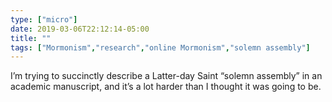 ```yaml
---
type: ["micro"]
date: 2019-03-06T22:12:14-05:00
title: ""
tags: ["Mormonism","research","online Mormonism","solemn assembly"]
---
```

I’m trying to succinctly describe a Latter-day Saint “solemn assembly” in an academic manuscript, and it’s a lot harder than I thought it was going to be.
